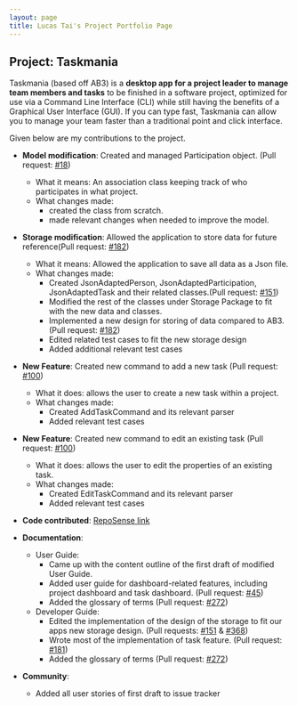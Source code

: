 ```yaml
---
layout: page
title: Lucas Tai's Project Portfolio Page
---
```


## Project: Taskmania

Taskmania (based off AB3) is a **desktop app for a project leader to manage team members and tasks** to be finished in a
 software project, optimized for use via a Command Line Interface (CLI) while still having the benefits of a 
 Graphical User Interface (GUI). If you can type fast, Taskmania can allow you to manage your team faster than 
 a traditional point and click interface.
 
Given below are my contributions to the project.

* **Model modification**: Created and managed Participation object. (Pull request: [\#18](https://github.com/AY2021S1-CS2103T-W10-3/tp/pull/18))
  * What it means: An association class keeping track of who participates in what project.
  * What changes made: 
    * created the class from scratch.
    * made relevant changes when needed to improve the model.
        
* **Storage modification**: Allowed the application to store data for future reference(Pull request: [\#182](https://github.com/AY2021S1-CS2103T-W10-3/tp/pull/182))
  * What it means: Allowed the application to save all data as a Json file.
  * What changes made:
    * Created JsonAdaptedPerson, JsonAdaptedParticipation, JsonAdaptedTask and their related classes.(Pull request: [\#151](https://github.com/AY2021S1-CS2103T-W10-3/tp/pull/151))
    * Modified the rest of the classes under Storage Package to fit with the new data and classes.
    * Implemented a new design for storing of data compared to AB3. (Pull request: [\#182](https://github.com/AY2021S1-CS2103T-W10-3/tp/pull/182))
    * Edited related test cases to fit the new storage design
    * Added additional relevant test cases
  
* **New Feature**: Created new command to add a new task (Pull request: [\#100](https://github.com/AY2021S1-CS2103T-W10-3/tp/pull/100))
    * What it does: allows the user to create a new task within a project.
    * What changes made:
      * Created AddTaskCommand and its relevant parser
      * Added relevant test cases
    
* **New Feature**: Created new command to edit an existing task (Pull request: [\#100](https://github.com/AY2021S1-CS2103T-W10-3/tp/pull/100))
    * What it does: allows the user to edit the properties of an existing task.
    * What changes made:
      * Created EditTaskCommand and its relevant parser
      * Added relevant test cases

* **Code contributed**: [RepoSense link](https://nus-cs2103-ay2021s1.github.io/tp-dashboard/#breakdown=true&search=&sort=groupTitle&sortWithin=title&since=2020-08-14&timeframe=commit&mergegroup=&groupSelect=groupByRepos&checkedFileTypes=docs~functional-code~test-code~other&tabOpen=true&tabType=authorship&zFR=false&tabAuthor=lucastai98&tabRepo=AY2021S1-CS2103T-W10-3%2Ftp%5Bmaster%5D&authorshipIsMergeGroup=false&authorshipFileTypes=docs~functional-code)

* **Documentation**:
  * User Guide:
    * Came up with the content outline of the first draft of modified User Guide.
    * Added user guide for dashboard-related features, including project dashboard and task dashboard. (Pull request: [\#45](https://github.com/AY2021S1-CS2103T-W10-3/tp/pull/45))
    * Added the glossary of terms (Pull request: [\#272](https://github.com/AY2021S1-CS2103T-W10-3/tp/pull/272))
  * Developer Guide:
    * Edited the implementation of the design of the storage to fit our apps new storage design. (Pull requests: [\#151](https://github.com/AY2021S1-CS2103T-W10-3/tp/pull/151)
    & [\#368](https://github.com/AY2021S1-CS2103T-W10-3/tp/pull/368/files))
    * Wrote most of the implementation of task feature. (Pull request: [\#181](https://github.com/AY2021S1-CS2103T-W10-3/tp/pull/181))
    * Added the glossary of terms (Pull request: [\#272](https://github.com/AY2021S1-CS2103T-W10-3/tp/pull/272))

* **Community**:
  * Added all user stories of first draft to issue tracker
